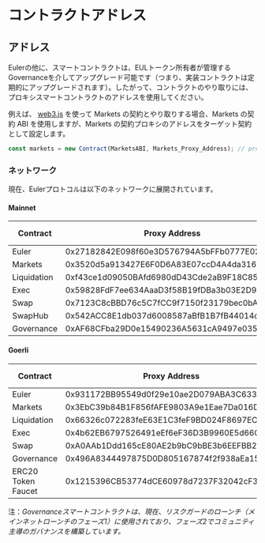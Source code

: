 # コントラクトアドレス

## アドレス

Eulerの他に、スマートコントラクトは、EULトークン所有者が管理するGovernanceを介してアップグレード可能です（つまり、実装コントラクトは定期的にアップグレードされます）。したがって、コントラクトのやり取りには、プロキシスマートコントラクトのアドレスを使用してください。

例えば、 [web3.js](https://web3js.readthedocs.io/en/v1.2.11/web3-eth-contract.html) を使って Markets の契約とやり取りする場合、Markets の契約 ABI を使用しますが、Markets の契約プロキシのアドレスをターゲット契約として設定します。

```javascript
const markets = new Contract(MarketsABI, Markets_Proxy_Address); // proxy address
```

### ネットワーク

現在、Eulerプロトコルは以下のネットワークに展開されています。

#### Mainnet

| Contract    | Proxy Address                              | Etherscan (Proxy)                                                                    | Etherscan (Implementation)                                                           | Source Code                                                                                          |
| ----------- | ------------------------------------------ | ------------------------------------------------------------------------------------ | ------------------------------------------------------------------------------------ | ---------------------------------------------------------------------------------------------------- |
| Euler       | 0x27182842E098f60e3D576794A5bFFb0777E025d3 |                                                                                      | [Etherscan](https://etherscan.io/address/0x27182842E098f60e3D576794A5bFFb0777E025d3) | [GitHub](https://github.com/euler-xyz/euler-contracts/blob/master/contracts/Euler.sol)               |
| Markets     | 0x3520d5a913427E6F0D6A83E07ccD4A4da316e4d3 | [Etherscan](https://etherscan.io/address/0x3520d5a913427E6F0D6A83E07ccD4A4da316e4d3) | [Etherscan](https://etherscan.io/address/0xE5d0A7A3ad358792Ba037cB6eE375FfDe7Ba2Cd1) | [GitHub](https://github.com/euler-xyz/euler-contracts/blob/master/contracts/modules/Markets.sol)     |
| Liquidation | 0xf43ce1d09050BAfd6980dD43Cde2aB9F18C85b34 | [Etherscan](https://etherscan.io/address/0xf43ce1d09050BAfd6980dD43Cde2aB9F18C85b34) | [Etherscan](https://etherscan.io/address/0xAed37a234cc880a9e3D9Fd9022013eE0A419493e) | [GitHub](https://github.com/euler-xyz/euler-contracts/blob/master/contracts/modules/Liquidation.sol) |
| Exec        | 0x59828FdF7ee634AaaD3f58B19fDBa3b03E2D9d80 | [Etherscan](https://etherscan.io/address/0x59828FdF7ee634AaaD3f58B19fDBa3b03E2D9d80) | [Etherscan](https://etherscan.io/address/0x14cBaC4eC5673DEFD3968693ebA994F07F8436D2) | [GitHub](https://github.com/euler-xyz/euler-contracts/blob/master/contracts/modules/Exec.sol)        |
| Swap        | 0x7123C8cBBD76c5C7fCC9f7150f23179bec0bA341 | [Etherscan](https://etherscan.io/address/0x7123C8cBBD76c5C7fCC9f7150f23179bec0bA341) | [Etherscan](https://etherscan.io/address/0xf40e8314143B4CF1764CCCd22588a8794a00d8Ca) | [GitHub](https://github.com/euler-xyz/euler-contracts/blob/master/contracts/modules/Swap.sol)        |
| SwapHub     | 0x542ACC8E1db037d6008587aBfB1B7fB44014c629 | [Etherscan](https://etherscan.io/address/0x7123C8cBBD76c5C7fCC9f7150f23179bec0bA341) | [Etherscan](https://etherscan.io/address/0x542ACC8E1db037d6008587aBfB1B7fB44014c629) | [GitHub](https://github.com/euler-xyz/euler-contracts/blob/master/contracts/modules/SwapHub.sol)     |
| Governance  | 0xAF68CFba29D0e15490236A5631cA9497e035CD39 | [Etherscan](https://etherscan.io/address/0xAF68CFba29D0e15490236A5631cA9497e035CD39) | [Etherscan](https://etherscan.io/address/0x554ee3d9ed7E9ec21E186c7dd636430669812f73) | [GitHub](https://github.com/euler-xyz/euler-contracts/blob/master/contracts/modules/Governance.sol)  |

#### Goerli

| Contract           | Proxy Address                              | Etherscan (Proxy)                                                                           | Etherscan (Implementation)                                                                  | Source Code                                                                                                                    |
| ------------------ | ------------------------------------------ | ------------------------------------------------------------------------------------------- | ------------------------------------------------------------------------------------------- | ------------------------------------------------------------------------------------------------------------------------------ |
| Euler              | 0x931172BB95549d0f29e10ae2D079ABA3C63318B3 |                                                                                             | [Etherscan](https://goerli.etherscan.io/address/0x931172BB95549d0f29e10ae2D079ABA3C63318B3) | [GitHub](https://github.com/euler-xyz/euler-contracts/blob/master/contracts/Euler.sol)                                         |
| Markets            | 0x3EbC39b84B1F856fAFE9803A9e1Eae7Da016Da36 | [Etherscan](https://goerli.etherscan.io/address/0x3EbC39b84B1F856fAFE9803A9e1Eae7Da016Da36) | [Etherscan](https://goerli.etherscan.io/address/0xeE28839fde1e462C8e0b80DE618cB98dB3c017F8) | [GitHub](https://github.com/euler-xyz/euler-contracts/blob/master/contracts/modules/Markets.sol)                               |
| Liquidation        | 0x66326c072283feE63E1C3feF9BD024F8697EC1BB | [Etherscan](https://goerli.etherscan.io/address/0x66326c072283feE63E1C3feF9BD024F8697EC1BB) | [Etherscan](https://goerli.etherscan.io/address/0x849f5CC81d12887BC0e4e42D8C87AbA896bDCAC0) | [GitHub](https://github.com/euler-xyz/euler-contracts/blob/master/contracts/modules/Liquidation.sol)                           |
| Exec               | 0x4b62EB6797526491eEf6eF36D3B9960E5d66C394 | [Etherscan](https://goerli.etherscan.io/address/0x4b62EB6797526491eEf6eF36D3B9960E5d66C394) | [Etherscan](https://goerli.etherscan.io/address/0x6C933044542d6cAF8927E516B9A99632697bD4C0) | [GitHub](https://github.com/euler-xyz/euler-contracts/blob/master/contracts/modules/Exec.sol)                                  |
| Swap               | 0xA0AAb1Ddd165cE80AE2b9bC9bBE3b6EEFBB2300c | [Etherscan](https://goerli.etherscan.io/address/0xA0AAb1Ddd165cE80AE2b9bC9bBE3b6EEFBB2300c) | [Etherscan](https://goerli.etherscan.io/address/0x034FCa46b265b4805e00E109A5ABA3E976625B1D) | [GitHub](https://github.com/euler-xyz/euler-contracts/blob/master/contracts/modules/Swap.sol)                                  |
| Governance         | 0x496A8344497875D0D805167874f2f938aEa15600 | [Etherscan](https://goerli.etherscan.io/address/0x496A8344497875D0D805167874f2f938aEa15600) | [Etherscan](https://goerli.etherscan.io/address/0xc9314acCF0d3754A38DdE280D24c51D280C33D16) | [GitHub](https://github.com/euler-xyz/euler-contracts/blob/master/contracts/modules/Governance.sol)                            |
| ERC20 Token Faucet | 0x1215396CB53774dCE60978d7237F32042cF3a1db |                                                                                             | [Etherscan](https://goerli.etherscan.io/address/0x1215396CB53774dCE60978d7237F32042cF3a1db) | [GitHub](https://github.com/euler-xyz/euler-contracts/blob/smart-contract-deployments/contracts/test/TestERC20TokenFaucet.sol) |

注：_Governanceスマートコントラクトは、現在、リスクガードのローンチ（メインネットローンチのフェーズ1）に使用されており、フェーズ2でコミュニティ主導のガバナンスを構築しています。_
